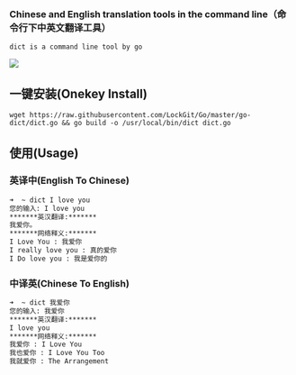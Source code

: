 ### Chinese and English translation tools in the command line（命令行下中英文翻译工具）
```
dict is a command line tool by go 
```
![](https://github.com/LockGit/Go/blob/master/img/dict.gif)


## 一键安装(Onekey Install)
```
wget https://raw.githubusercontent.com/LockGit/Go/master/go-dict/dict.go && go build -o /usr/local/bin/dict dict.go 
```


## 使用(Usage)
### 英译中(English To Chinese)
```bash
➜  ~ dict I love you
您的输入: I love you
*******英汉翻译:*******
我爱你。
*******网络释义:*******
I Love You : 我爱你
I really love you : 真的爱你
I Do love you : 我是爱你的
```

### 中译英(Chinese To English)
```bash
➜  ~ dict 我爱你
您的输入: 我爱你
*******英汉翻译:*******
I love you
*******网络释义:*******
我爱你 : I Love You
我也爱你 : I Love You Too
我就爱你 : The Arrangement
```
